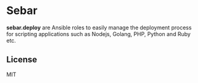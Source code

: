 Sebar
==========

**sebar.deploy** are Ansible roles to easily manage the deployment process for scripting applications such as Nodejs, Golang, PHP, Python and Ruby etc.

License
-------

MIT
